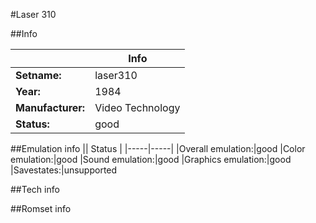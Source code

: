 #Laser 310

##Info

||Info|
|-----|-----|
|**Setname:**|laser310
|**Year:**|1984
|**Manufacturer:**|Video Technology
|**Status:**|good

##Emulation info
|| Status |
|-----|-----|
|Overall emulation:|good
|Color emulation:|good
|Sound emulation:|good
|Graphics emulation:|good
|Savestates:|unsupported

##Tech info

##Romset info

<!--- START OF EDITED COMMENT DO NOT TOUCH TEXT ABOVE-->
